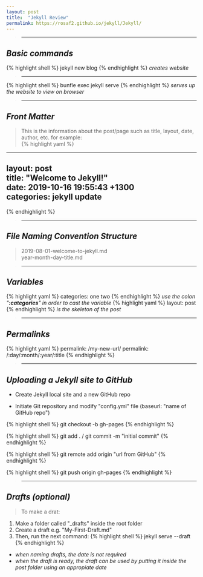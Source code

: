 ```yaml
---
layout: post
title:  "Jekyll Review"
permalink: https://rosaf2.github.io/jekyll/Jekyll/
---
```


>---

## *Basic commands*

{% highlight shell %}
jekyll new blog
{% endhighlight %}
*creates website*

>---

{% highlight shell %}
bunfle exec jekyll serve
{% endhighlight %}
*serves up the website to view on browser*

>---

## *Front Matter*

> This is the information about the post/page such as title, layout, date, author, etc. for example:  
{% highlight yaml %}
---
layout: post  
title:  "Welcome to Jekyll!"  
date:   2019-10-16 19:55:43 +1300  
categories: jekyll update  
---
{% endhighlight %}

>---

## *File Naming Convention Structure*

> 2019-08-01-welcome-to-jekyll.md  
  year-month-day-title.md

>---

## *Variables*
{% highlight yaml %}
categories: one two
{% endhighlight %}
*use the colon "**:categories**" in order to cast the variable*
{% highlight yaml %}
layout: post
{% endhighlight %}
*is the skeleton of the post*

>---

## *Permalinks*
{% highlight yaml %}
permalink: /my-new-url/
permalink: /:day/:month/:year/:title
{% endhighlight %}

>---

## *Uploading a Jekyll site to GitHub*

* Create Jekyll local site and a new GitHub repo

* Initiate Git repository and modify "config.yml" file (baseurl: "name of GitHub repo")

{% highlight shell %}
git checkout -b gh-pages
{% endhighlight %} 

{% highlight shell %}
git add . / git commit -m "initial commit"
{% endhighlight %}

{% highlight shell %}
git remote add origin "url from GitHub"
{% endhighlight %}

{% highlight shell %}
git push origin gh-pages
{% endhighlight %}

>---

## *Drafts (optional)*
> To make a drat:

1. Make a folder called "_drafts" inside the root folder
1. Create a draft e.g. "My-First-Draft.md"
1. Then, run the next command:
{% highlight shell %}
jekyll serve --draft
{% endhighlight %}  

* *when naming drafts, the date is not required*
* *when the draft is ready, the draft can be used by putting it inside the post folder using an appropiate date*
